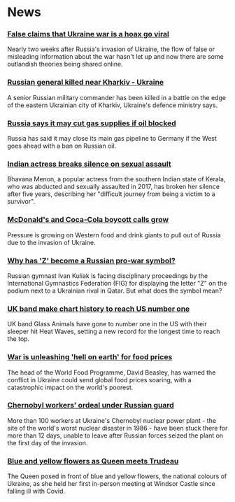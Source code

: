 # News
### [False claims that Ukraine war is a hoax go viral](https://www.bbc.com/news/60589965)
Nearly two weeks after Russia's invasion of Ukraine, the flow of false or misleading information about the war hasn't let up and now there are some outlandish theories being shared online.
### [Russian general killed near Kharkiv - Ukraine](https://www.bbc.com/news/world-europe-60659185)
A senior Russian military commander has been killed in a battle on the edge of the eastern Ukrainian city of Kharkiv, Ukraine's defence ministry says.
### [Russia says it may cut gas supplies if oil blocked](https://www.bbc.com/news/business-60656673)
Russia has said it may close its main gas pipeline to Germany if the West goes ahead with a ban on Russian oil.
### [Indian actress breaks silence on sexual assault](https://www.bbc.com/news/world-asia-india-60647656)
Bhavana Menon, a popular actress from the southern Indian state of Kerala, who was abducted and sexually assaulted in 2017, has broken her silence after five years, describing her "difficult journey from being a victim to a survivor".
### [McDonald's and Coca-Cola boycott calls grow](https://www.bbc.com/news/business-60649214)
Pressure is growing on Western food and drink giants to pull out of Russia due to the invasion of Ukraine.
### [Why has 'Z' become a Russian pro-war symbol?](https://www.bbc.com/news/world-europe-60644832)
Russian gymnast Ivan Kuliak is facing disciplinary proceedings by the International Gymnastics Federation (FIG) for displaying the letter "Z" on the podium next to a Ukrainian rival in Qatar. But what does the symbol mean?
### [UK band make chart history to reach US number one](https://www.bbc.com/news/entertainment-arts-60660186)
UK band Glass Animals have gone to number one in the US with their sleeper hit Heat Waves, setting a new record for the longest time to reach the top.
### [War is unleashing 'hell on earth' for food prices](https://www.bbc.com/news/business-60653856)
The head of the World Food Programme, David Beasley, has warned the conflict in Ukraine could send global food prices soaring, with a catastrophic impact on the world's poorest.
### [Chernobyl workers' ordeal under Russian guard](https://www.bbc.com/news/world-europe-60638949)
More than 100 workers at Ukraine's Chernobyl nuclear power plant - the site of the world's worst nuclear disaster in 1986 - have been stuck there for more than 12 days, unable to leave after Russian forces seized the plant on the first day of the invasion. 
### [Blue and yellow flowers as Queen meets Trudeau](https://www.bbc.com/news/uk-60650285)
The Queen posed in front of blue and yellow flowers, the national colours of Ukraine, as she held her first in-person meeting at Windsor Castle since falling ill with Covid.
